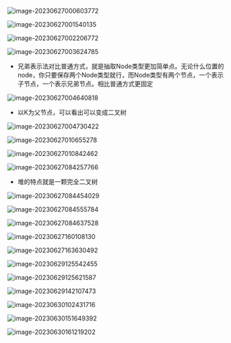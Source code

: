 ![image-20230627000603772](临时图包.assets/image-20230627000603772.png)

![image-20230627001540135](临时图包.assets/image-20230627001540135.png)

![image-20230627002206772](临时图包.assets/image-20230627002206772.png)

![image-20230627003624785](临时图包.assets/image-20230627003624785.png)



+ 兄弟表示法对比普通方式，就是抽取Node类型更加简单点。无论什么位置的node，你只要保存两个Node类型就行，而Node类型有两个节点，一个表示子节点，一个表示兄弟节点。相比普通方式更固定

![image-20230627004640818](临时图包.assets/image-20230627004640818.png)

+ 以K为父节点，可以看出可以变成二叉树

![image-20230627004730422](临时图包.assets/image-20230627004730422.png)

![image-20230627010655278](临时图包.assets/image-20230627010655278.png)

![image-20230627010842462](临时图包.assets/image-20230627010842462.png)

 ![image-20230627084257766](临时图包.assets/image-20230627084257766.png)

+ 堆的特点就是一颗完全二叉树

![image-20230627084454029](临时图包.assets/image-20230627084454029.png)

![image-20230627084555784](临时图包.assets/image-20230627084555784.png)

![image-20230627084637528](临时图包.assets/image-20230627084637528.png)

![image-20230627160108130](临时图包.assets/image-20230627160108130.png)

![image-20230627163630492](临时图包.assets/image-20230627163630492.png)

![image-20230629125542455](临时图包.assets/image-20230629125542455.png)

![image-20230629125621587](临时图包.assets/image-20230629125621587.png)

![image-20230629142107473](临时图包.assets/image-20230629142107473.png)

![image-20230630102431716](临时图包.assets/image-20230630102431716.png)

![image-20230630151649392](临时图包.assets/image-20230630151649392.png)

![image-20230630161219202](临时图包.assets/image-20230630161219202.png)































































 











 